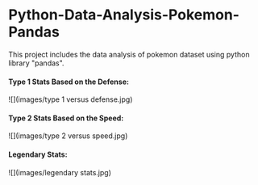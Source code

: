 # Python-Data-Analysis-Pokemon-Pandas
This project includes the data analysis of pokemon dataset using python library "pandas".

<h4>Type 1 Stats Based on the Defense:</h4>

![](images/type 1 versus defense.jpg)

<h4>Type 2 Stats Based on the Speed:</h4>

![](images/type 2 versus speed.jpg)

<h4>Legendary Stats:</h4>

![](images/legendary stats.jpg)
